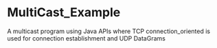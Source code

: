 # MultiCast_Example
A multicast program using Java APIs where TCP connection_oriented is used for connection establishment and UDP DataGrams
